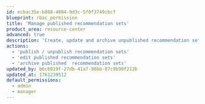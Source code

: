 ```yaml
---
id: ecbac35e-b888-4804-9d3c-5f0f3749cbcf
blueprint: rbac_permission
title: 'Manage published recommendation sets'
product_area: resource-center
advanced: true
description: 'Create, update and archive unpublished recommendation sets'
actions:
  - 'publish / unpublish recommendation sets'
  - 'edit published recommendation sets'
  - 'archive published  recommendation sets'
updated_by: b6c6019f-27db-41a7-98bb-07c9b90f212b
updated_at: 1761239512
default_permissions:
  - admin
  - manager
---
```

